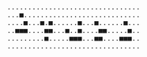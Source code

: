 <!--
**MikelBarajas38/MikelBarajas38** is a ✨ _special_ ✨ repository because its `README.md` (this file) appears on your GitHub profile.

Here are some ideas to get you started:

- 🔭 I’m currently working on ...
- 🌱 I’m currently learning ...
- 👯 I’m looking to collaborate on ...
- 🤔 I’m looking for help with ...
- 💬 Ask me about ...
- 📫 How to reach me: ...
- 😄 Pronouns: ...
- ⚡ Fun fact: ...
-->

<div align="center">
<pre>
................................
...■............................
....■...■.■......■...■......■...
..■■■....■■...■..■....■■.....■..
.........■.....■■■...■■....■■■..
................................
</pre>
</div>
